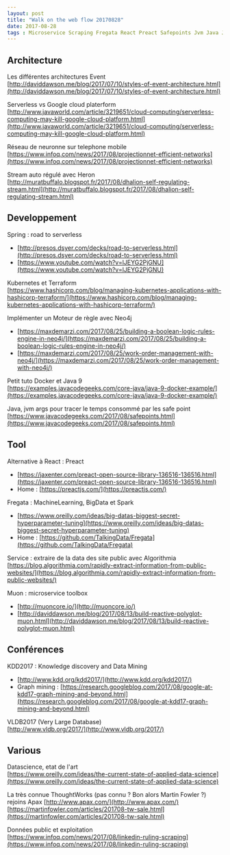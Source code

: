 ```yaml
---
layout: post
title: "Walk on the web flow 20170828"
date: 2017-08-28
tags : Microservice Scraping Fregata React Preact Safepoints Jvm Java Java9 Docker Neo4j Kubernetes Reactive Spring Stream Heron Serverless Architecture Event Webflowwalk
---
```


## Architecture

Les différentes architectures Event  
[http://daviddawson.me/blog/2017/07/10/styles-of-event-architecture.html](http://daviddawson.me/blog/2017/07/10/styles-of-event-architecture.html)

Serverless vs Google cloud platerform  
[http://www.javaworld.com/article/3219651/cloud-computing/serverless-computing-may-kill-google-cloud-platform.html](http://www.javaworld.com/article/3219651/cloud-computing/serverless-computing-may-kill-google-cloud-platform.html)

Réseau de neuronne sur telephone mobile  
[https://www.infoq.com/news/2017/08/projectionnet-efficient-networks](https://www.infoq.com/news/2017/08/projectionnet-efficient-networks)

Stream auto régulé avec Heron  
[http://muratbuffalo.blogspot.fr/2017/08/dhalion-self-regulating-stream.html](http://muratbuffalo.blogspot.fr/2017/08/dhalion-self-regulating-stream.html)

## Developpement

Spring : road to serverless  
* [http://presos.dsyer.com/decks/road-to-serverless.html](http://presos.dsyer.com/decks/road-to-serverless.html)
* [https://www.youtube.com/watch?v=lJEYG2PjGNU](https://www.youtube.com/watch?v=lJEYG2PjGNU)

Kubernetes et Terraform  
[https://www.hashicorp.com/blog/managing-kubernetes-applications-with-hashicorp-terraform/](https://www.hashicorp.com/blog/managing-kubernetes-applications-with-hashicorp-terraform/)

Implémenter un Moteur de règle avec Neo4j  
* [https://maxdemarzi.com/2017/08/25/building-a-boolean-logic-rules-engine-in-neo4j/](https://maxdemarzi.com/2017/08/25/building-a-boolean-logic-rules-engine-in-neo4j/)
* [https://maxdemarzi.com/2017/08/25/work-order-management-with-neo4j/](https://maxdemarzi.com/2017/08/25/work-order-management-with-neo4j/)

Petit tuto Docker et Java 9  
[https://examples.javacodegeeks.com/core-java/java-9-docker-example/](https://examples.javacodegeeks.com/core-java/java-9-docker-example/)

Java, jvm args pour tracer le temps consommé par les safe point  
[https://www.javacodegeeks.com/2017/08/safepoints.html](https://www.javacodegeeks.com/2017/08/safepoints.html)

## Tool

Alternative à React : Preact  
* [https://jaxenter.com/preact-open-source-library-136516-136516.html](https://jaxenter.com/preact-open-source-library-136516-136516.html)
* Home : [https://preactjs.com/](https://preactjs.com/)

Fregata : MachineLearning, BigData et Spark  
* [https://www.oreilly.com/ideas/big-datas-biggest-secret-hyperparameter-tuning](https://www.oreilly.com/ideas/big-datas-biggest-secret-hyperparameter-tuning)
* Home : [https://github.com/TalkingData/Fregata](https://github.com/TalkingData/Fregata)

Service : extraire de la data des site public avec Algorithmia  
[https://blog.algorithmia.com/rapidly-extract-information-from-public-websites/](https://blog.algorithmia.com/rapidly-extract-information-from-public-websites/)

Muon : microservice toolbox  
* [http://muoncore.io/](http://muoncore.io/)
* [http://daviddawson.me/blog/2017/08/13/build-reactive-polyglot-muon.html](http://daviddawson.me/blog/2017/08/13/build-reactive-polyglot-muon.html)

## Conférences

KDD2017 : Knowledge discovery and Data Mining  
* [http://www.kdd.org/kdd2017/](http://www.kdd.org/kdd2017/)
* Graph mining : [https://research.googleblog.com/2017/08/google-at-kdd17-graph-mining-and-beyond.html](https://research.googleblog.com/2017/08/google-at-kdd17-graph-mining-and-beyond.html)

VLDB2017 (Very Large Database)  
[http://www.vldb.org/2017/](http://www.vldb.org/2017/)

## Various

Datascience, etat de l'art  
[https://www.oreilly.com/ideas/the-current-state-of-applied-data-science](https://www.oreilly.com/ideas/the-current-state-of-applied-data-science)

La très connue ThoughtWorks (pas connu ? Bon alors Martin Fowler ?) rejoins Apax [http://www.apax.com/](http://www.apax.com/)  
[https://martinfowler.com/articles/201708-tw-sale.html](https://martinfowler.com/articles/201708-tw-sale.html)

Données public et exploitation  
[https://www.infoq.com/news/2017/08/linkedin-ruling-scraping](https://www.infoq.com/news/2017/08/linkedin-ruling-scraping)
